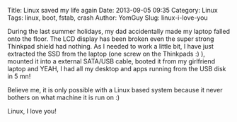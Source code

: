 Title: Linux saved my life again
Date: 2013-09-05 09:35
Category: Linux
Tags: linux, boot, fstab, crash
Author: YomGuy
Slug: linux-i-love-you

During the last summer holidays, my dad accidentally made my laptop falled onto the floor. The LCD display has been broken even the super strong Thinkpad shield had nothing. As I needed to work a little bit, I have just extracted the SSD from the laptop (one screw on the Thinkpads :) ), mounted it into a external SATA/USB cable, booted it from my girlfriend laptop and YEAH, I had all my desktop and apps running from the USB disk in 5 mn!

Believe me, it is only possible with a Linux based system because it never bothers on what machine it is run on :)

Linux, I love you!
